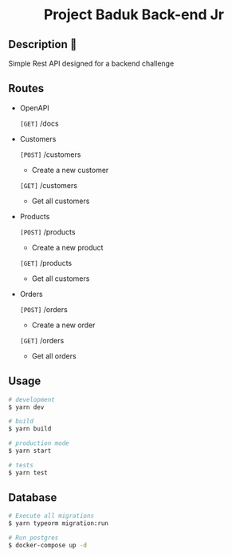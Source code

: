 <h1 align="center">Project Baduk Back-end Jr</h1>

## Description 📖
 
  Simple Rest API designed for a backend challenge

## Routes

 - OpenAPI
    
    `[GET]` /docs

 - Customers

    `[POST]` /customers 
     - Create a new customer
    
    `[GET]` /customers
     - Get all customers
 
 - Products

    `[POST]` /products 
      - Create a new product
    
    `[GET]` /products
      - Get all customers

 - Orders
    
    `[POST]` /orders
      - Create a new order
    
    `[GET]` /orders
      - Get all orders
      

## Usage

```bash
# development
$ yarn dev

# build
$ yarn build

# production mode
$ yarn start

# tests 
$ yarn test
```

## Database

 ```bash
 # Execute all migrations
 $ yarn typeorm migration:run

 # Run postgres
 $ docker-compose up -d
 ```

